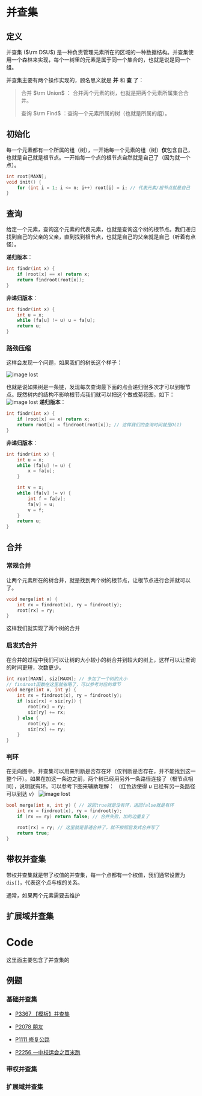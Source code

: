 # 并查集
## 定义

并查集 ($\rm DSU$) 是一种负责管理元素所在的区域的一种数据结构。并查集使用一个森林来实现，每个一树里的元素是属于同一个集合的，也就是说是同一个组。

并查集主要有两个操作实现的，顾名思义就是 **并** 和 **查** 了：

> 合并 $\rm Union$ ： 合并两个元素的树，也就是把两个元素所属集合合并。
> 
> 查询 $\rm Find$ ：查询一个元素所属的树（也就是所属的组）。

## 初始化

每一个元素都有一个所属的组（树），一开始每一个元素的组（树）**仅**包含自己，也就是自己就是根节点。一开始每一个点的根节点自然就是自己了（因为就一个点）。

```cpp
int root[MAXN];
void init() {
    for (int i = 1; i <= n; i++) root[i] = i; // 代表元素/根节点就是自己
}
```

## 查询

给定一个元素，查询这个元素的代表元素，也就是查询这个树的根节点。我们递归找到自己的父亲的父亲，直到找到根节点，也就是自己的父亲就是自己（听着有点怪）。

**递归版本**：
```cpp
int findr(int x) {
    if (root[x] == x) return x;
    return findroot(root[x]);
}
```
**非递归版本**：
```cpp
int findr(int x) {
	int u = x;
	while (fa[u] != u) u = fa[u];
	return u;
}
```
### 路劲压缩
这样会发现一个问题，如果我们的树长这个样子：

![image lost](../../assets/images/DSU1.png)

也就是说如果树是一条链，发现每次查询最下面的点会递归很多次才可以到根节点。既然树内的结构不影响根节点我们就可以把这个做成菊花图，如下：
![image lost](../../assets/images/DSU2.png)
**递归版本**：
```cpp
int findr(int x) {
    if (root[x] == x) return x;
    return root[x] = findroot(root[x]); // 这样我们的查询时间就是O(1)
}
```
**非递归版本**：
```cpp
int findr(int x) {
	int u = x;
	while (fa[u] != u) {
		x = fa[u];
	}

	int v = x;
	while (fa[v] != v) {
		int f = fa[v];
		fa[v] = u;
		v = f;
	}
	return u;
}
```
## 合并

### 常规合并

让两个元素所在的树合并，就是找到两个树的根节点，让根节点进行合并就可以了。

```cpp
void merge(int x) {
    int rx = findroot(x), ry = findroot(y);
    root[rx] = ry;
}
```

这样我们就实现了两个树的合并

### 启发式合并

在合并的过程中我们可以让树的大小较小的树合并到较大的树上，这样可以让查询的时间更短，次数更少。

```cpp
int root[MAXN], siz[MAXN]; // 多加了一个树的大小
// findroot函数在这里就省略了，可以参考对应的章节
void merge(int x, int y) {
    int rx = findroot(x), ry = findroot(y);
    if (siz[rx] < siz[ry]) {
        root[rx] = ry;
        siz[ry] += rx;
    } else {
        root[ry] = rx;
        siz[rx] += ry;
    }
}
```

### 判环

在无向图中，并查集可以用来判断是否存在环（仅判断是否存在，并不能找到这一整个环）。如果在加这一条边之前，两个树已经用另外一条路径连接了（根节点相同），说明就有环。可以参考下图来辅助理解：
（红色边使得 $u$ 已经有另一条路径可以到达 $v$）
![image lost](../../assets/images/DSU3.png)

```cpp
bool merge(int x, int y) { // 返回true就是没有环，返回false就是有环
    int rx = findroot(x), ry = findroot(y);
    if (rx == ry) return false; // 合并失败，加的边重复了

    root[rx] = ry; // 这里就是普通合并了，就不按照启发式合并写了
    return true;
}
```
## 带权并查集
带权并查集就是带了权值的并查集，每一个点都有一个权值，我们通常设置为 `dis[]`，代表这个点与根的关系。

通常，如果两个元素需要去维护
## 扩展域并查集
# Code
这里面主要包含了并查集的
## 例题
### 基础并查集

- <a href="https://www.luogu.com.cn/problem/P3367" target="_blank" rel="noopener noreferrer">
    P3367 【模板】并查集
</a>

- <a href="https://www.luogu.com.cn/problem/P2078" target="_blank" rel="noopener noreferrer">
    P2078 朋友
</a>

- <a href="https://www.luogu.com.cn/problem/P1111" target="_blank" rel="noopener noreferrer">
    P1111 修复公路
</a>

- <a href="https://www.luogu.com.cn/problem/P2256" target="_blank" rel="noopener noreferrer">
    P2256 一中校运会之百米跑
</a>

### 带权并查集
### 扩展域并查集